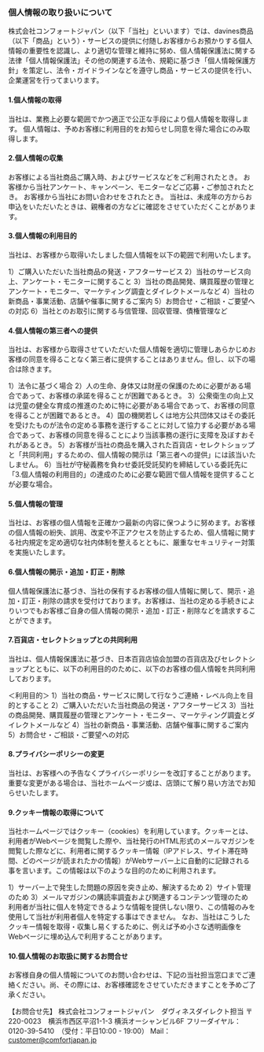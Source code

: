 ### 個人情報の取り扱いについて

株式会社コンフォートジャパン（以下「当社」といいます）では、davines商品（以下「商品」という）・サービスの提供に付随しお客様からお預かりする個人情報の重要性を認識し、より適切な管理と維持に努め、個人情報保護法に関する法律「個人情報保護法」その他の関連する法令、規範に基づき「個人情報保護方針」を策定し、法令・ガイドラインなどを遵守し商品・サービスの提供を行い、企業運営を行ってまいります。

#### 1.個人情報の取得

当社は、業務上必要な範囲でかつ適正で公正な手段により個人情報を取得します。
個人情報は、予めお客様に利用目的をお知らせし同意を得た場合にのみ取得します。

#### 2.個人情報の収集

お客様による当社商品ご購入時、およびサービスなどをご利用されたとき。
お客様から当社アンケート、キャンペーン、モニターなどご応募・ご参加されたとき。
お客様から当社にお問い合わせをされたとき。
当社は、未成年の方からお申込をいただいたときは、親権者の方などに確認をさせていただくことがあります。

#### 3.個人情報の利用目的

当社は、お客様から取得いたしました個人情報を以下の範囲で利用いたします。

1）ご購入いただいた当社商品の発送・アフターサービス
2）当社のサービス向上、アンケート・モニターに関すること
3）当社の商品開発、購買履歴の管理とアンケート・モニター、マーケティング調査とダイレクトメールなど
4）当社の新商品・事業活動、店舗や催事に関するご案内
5）お問合せ・ご相談・ご要望への対応
6）当社とのお取引に関する与信管理、回収管理、債権管理など

#### 4.個人情報の第三者への提供

当社は、お客様から取得させていただいた個人情報を適切に管理しあらかじめお客様の同意を得ることなく第三者に提供することはありません。但し、以下の場合は除きます。

1）法令に基づく場合
2）人の生命、身体又は財産の保護のために必要がある場合であって、お客様の承諾を得ることが困難であるとき。
3）公衆衛生の向上又は児童の健全な育成の推進のために特に必要がある場合であって、お客様の同意を得ることが困難であるとき。
4）国の機関若しくは地方公共団体又はその委託を受けたものが法令の定める事務を遂行することに対して協力する必要がある場合であって、お客様の同意を得ることにより当該事務の遂行に支障を及ぼすおそれがあるとき。
5）お客様が当社の商品を購入された百貨店・セレクトショップと「共同利用」するための、個人情報の開示は「第三者への提供」には該当いたしません。
6）当社が守秘義務を負わせ委託受託契約を締結している委託先に　「3.個人情報の利用目的」の達成のために必要な範囲で個人情報を提供することが必要な場合。

#### 5.個人情報の管理

当社は、お客様の個人情報を正確かつ最新の内容に保つように努めます。お客様の個人情報の紛失、誤用、改変や不正アクセスを防止するため、個人情報に関する社内規定を定め適切な社内体制を整えるとともに、厳重なセキュリティー対策を実施いたします。

#### 6.個人情報の開示・追加・訂正・削除

個人情報保護法に基づき、当社の保有するお客様の個人情報に関して、開示・追加・訂正・削除の請求を受付けております。お客様は、当社の定める手続きによりいつでもお客様ご自身の個人情報の開示・追加・訂正・削除などを請求することができます。

#### 7.百貨店・セレクトショップとの共同利用

当社は、個人情報保護法に基づき、日本百貨店協会加盟の百貨店及びセレクトショップとともに、以下の利用目的のために、以下のお客様の個人情報を共同利用しております。

＜利用目的＞
1）当社の商品・サービスに関して行なうご連絡・レベル向上を目的とすること
2）ご購入いただいた当社商品の発送・アフターサービス
3）当社の商品開発、購買履歴の管理とアンケート・モニター、マーケティング調査とダイレクトメールなど
4）当社の新商品・事業活動、店舗や催事に関するご案内
5）お問合せ・ご相談・ご要望への対応

#### 8.プライバシーポリシーの変更

当社は、お客様への予告なくプライバシーポリシーを改訂することがあります。重要な変更がある場合は、当社ホームページ或は、店頭にて解り易い方法でお知らせいたします。

#### 9.クッキー情報の取得について

当社ホームページではクッキー（cookies）を利用しています。クッキーとは、利用者がWebページを閲覧した際や、当社発行のHTML形式のメールマガジンを閲覧した際などに、利用者に関するクッキー情報（IPアドレス、サイト滞在時間、どのページが読まれたかの情報）がWebサーバー上に自動的に記録される事を言います。この情報は以下のような目的のために利用されます。

1）サーバー上で発生した問題の原因を突き止め、解決するため
2）サイト管理のため
3）メールマガジンの購読率調査および関連するコンテンツ管理のため
利用者が当社に個人を特定できるような情報を提供しない限り、この情報のみを使用して当社が利用者個人を特定する事はできません。
なお、当社はこうしたクッキー情報を取得・収集し易くするために、例えば予め小さな透明画像をWebページに埋め込んで利用することがあります。

#### 10.個人情報のお取扱に関するお問合せ

お客様自身の個人情報についてのお問い合わせは、下記の当社担当窓口までご連絡ください。尚、その際には、お客様確認をさせていただきますことを予めご了承ください。

【お問合せ先】
株式会社コンフォートジャパン　ダヴィネスダイレクト担当
〒220-0023　横浜市西区平沼1-1-3
横浜オーシャンビル6F
フリーダイヤル：0120-39-5410　（受付：平日10:00 - 19:00）
Mail：customer@comfortjapan.jp
